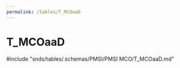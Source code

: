 ```yaml
---
permalink: /tables/T_MCOaaD
---
```

# T\_MCOaaD
<!-- SPDX-License-Identifier: MPL-2.0 -->

<!-- ATTENTION : Ne pas supprimer ou modifier la ligne ci-dessous -->
#include "snds/tables/.schemas/PMSI/PMSI MCO/T_MCOaaD.md"
<!-- ATTENTION : Ne pas supprimer ou modifier la ligne ci-dessus -->
